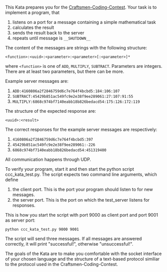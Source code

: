 This Kata prepares you for the [Craftsmen-Coding-Contest](/lomin/ccc-kata/wiki). Your task is to implement a program, that

1. listens on a port for a message containing a simple mathematical task
2. calculates the result
3. sends the result back to the server
4. repeats until message is `__SHUTDOWN__`

The content of the messages are strings with the following structure:

`<function>:<uuid>:<parameter>:<parameter>[:<parameter>]*`

where `<function>` is one of `ADD`, `MULTIPLY`, `SUBTRACT`. Parameters are integers. There are at least two parameters, but there can be more.

Example server messages are:

1. `ADD:4160806a2f2846759d6c7e764f4bcbd5:184:106:107`
2. `SUBTRACT:45429b851ac549fc9e2e38f9ee289061:27:107:91:55`
3. `MULTIPLY:6868c974bf7140eabb18b826bedacd54:175:126:172:119`

The structure of the expected response are:

`<uuid>:<result>`

The correct responses for the example server messages are respectively:

1. `4160806a2f2846759d6c7e764f4bcbd5:397`
2. `45429b851ac549fc9e2e38f9ee289061:-226`
3. `6868c974bf7140eabb18b826bedacd54:451319400`

All communication happens through UDP.

To verify your program, start it and then start the python script ccc_kata_test.py. The script expects two command line arguments, which define

1. the client port. This is the port your program should listen to for new messages. 
2. the server port. This is the port on which the test_server listens for responses.

This is how you start the script with port 9000 as client port and port 9001 as server port:

```
python ccc_kata_test.py 9000 9001
```

The script will send three messages. If all messages are answered correctly, it will print "successful!", otherwise "unsuccessful!".

The goals of the Kata are to make you comfortable with the socket interface of your chosen language and the structure of a text-based protocol similiar to the protocol used in the Craftsmen-Coding-Contest.
